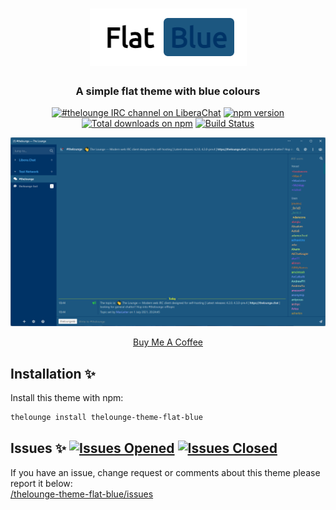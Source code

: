 <h1 align="center">
	<img src="../thelounge-theme-flat-blue/img/Flat-Blue-Logo.png" alt="Logo">
</h1>

<h3 align="center">
	A simple flat theme with blue colours
</h3>

<p align="center">
	<a href="https://demo.thelounge.chat/"><img
		alt="#thelounge IRC channel on LiberaChat"
		src="https://img.shields.io/badge/libera.chat-%23thelounge-415364.svg?colorA=ff9e18"></a>
	<a href="https://www.npmjs.com/package/thelounge-theme-flat-blue"><img
		alt="npm version"
		src="https://img.shields.io/npm/v/thelounge-theme-flat-blue"></a>
	<a href="https://npm-stat.com/charts.html?package=thelounge-theme-flat-blue"><img
		alt="Total downloads on npm"
		src="https://img.shields.io/npm/dy/thelounge-theme-flat-blue.svg?colorA=333a41&colorB=007dc7&maxAge=3600&label=Downloads"></a>
	<a href="https://github.com/aab12345/thelounge-theme-flat-blue/actions/workflows/publish.yml"><img
		alt="Build Status"
		src="https://github.com/aab12345/thelounge-theme-flat-blue/actions/workflows/publish.yml/badge.svg"></a>	
</p>

<p align="center">
	<img src="https://github.com/aab12345/thelounge-theme-flat-blue/blob/main/thelounge-theme-flat-blue/Screenshots/Screenshot2.png" alt="Screenshot of the Flat Blue theme for The Lounge Chat">
</p>

<p align="center">
<a href="https://www.buymeacoffee.com/aab12345" target="_blank">Buy Me A Coffee</a>
</p>

## Installation :sparkles:
Install this theme with npm:

```sh
thelounge install thelounge-theme-flat-blue
```

## Issues :sparkles: <a href="https://github.com/aab12345/thelounge-theme-flat-/issblueues?q=is%3Aopen+is%3Aissue"> <img alt="Issues Opened" src="https://img.shields.io/github/issues/aab12345/thelounge-theme-flat-blue?color=green&style=plastic"></a> <a href="https://github.com/aab12345/thelounge-theme-flat-blue/issues?q=is%3Aissue+is%3Aclosed"> <img alt="Issues Closed" src="https://img.shields.io/github/issues-closed/aab12345/thelounge-theme-flat-blue?color=orange&style=plastic"></a> <br />
If you have an issue, change request or comments about this theme please report it below:<br/>
<a href="https://github.com/aab12345/thelounge-theme-flat-blue/issues">/thelounge-theme-flat-blue/issues</a>
